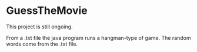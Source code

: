 # GuessTheMovie

This project is still ongoing.

From a .txt file the java program runs a hangman-type of game. The random words come from the .txt file.
